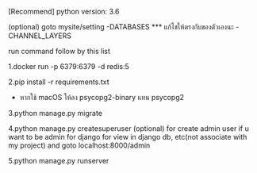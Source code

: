 [Recommend] python version: 3.6 <br>

(optional) goto mysite/setting 
-DATABASES *** แก้ไขให้ตรงกับของตัวเองนะ
-CHANNEL_LAYERS


run command follow by this list

1.docker run -p 6379:6379 -d redis:5

2.pip install -r requirements.txt
* หากใช้ macOS ให้ลง psycopg2-binary แทน psycopg2

3.python manage.py migrate

4.python manage.py createsuperuser 
(optional) for create admin user if u want to be admin for django for view in django db, etc(not associate with my project)
and goto localhost:8000/admin

5.python manage.py runserver
